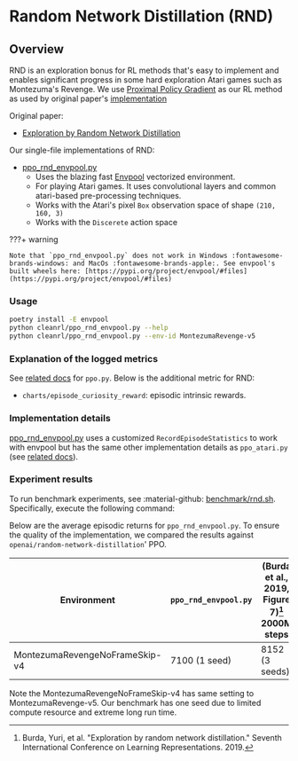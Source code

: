 # Random Network Distillation (RND)


## Overview

RND is an exploration bonus for RL methods that's easy to implement and enables significant progress in some hard exploration Atari games such as Montezuma's Revenge. We use [Proximal Policy Gradient](/rl-algorithms/ppo/#ppopy) as our RL method as used by original paper's [implementation](https://github.com/openai/random-network-distillation)


Original paper: 

* [Exploration by Random Network Distillation](https://arxiv.org/abs/1810.12894)

Our single-file implementations of RND:

* [ppo_rnd_envpool.py](https://github.com/vwxyzjn/cleanrl/blob/master/cleanrl/ppo_rnd_envpool.py)
    * Uses the blazing fast [Envpool](https://github.com/sail-sg/envpool) vectorized environment.
    * For playing Atari games. It uses convolutional layers and common atari-based pre-processing techniques.
    * Works with the Atari's pixel `Box` observation space of shape `(210, 160, 3)`
    * Works with the `Discerete` action space

???+ warning

    Note that `ppo_rnd_envpool.py` does not work in Windows :fontawesome-brands-windows: and MacOs :fontawesome-brands-apple:. See envpool's built wheels here: [https://pypi.org/project/envpool/#files](https://pypi.org/project/envpool/#files)


### Usage

```bash
poetry install -E envpool
python cleanrl/ppo_rnd_envpool.py --help
python cleanrl/ppo_rnd_envpool.py --env-id MontezumaRevenge-v5
```

### Explanation of the logged metrics

See [related docs](/rl-algorithms/ppo/#explanation-of-the-logged-metrics) for `ppo.py`.
Below is the additional metric for RND:

* `charts/episode_curiosity_reward`: episodic intrinsic rewards.

### Implementation details

[ppo_rnd_envpool.py](https://github.com/vwxyzjn/cleanrl/blob/master/cleanrl/ppo_rnd_envpool.py) uses a customized `RecordEpisodeStatistics` to work with envpool but has the same other implementation details as `ppo_atari.py` (see [related docs](/rl-algorithms/ppo/#implementation-details_1)).

### Experiment results

To run benchmark experiments, see :material-github: [benchmark/rnd.sh](https://github.com/vwxyzjn/cleanrl/blob/master/benchmark/rnd.sh). Specifically, execute the following command:

<script src="https://emgithub.com/embed.js?target=https%3A%2F%2Fgithub.com%2Fvwxyzjn%2Fcleanrl%2Fblob%2F1bd0d18978c81dd64e7987a4e19cfa31bf5b7199%2Fbenchmark%2Frnd.sh&style=github&showBorder=on&showLineNumbers=on&showFileMeta=on&showCopy=on"></script>

Below are the average episodic returns for `ppo_rnd_envpool.py`. To ensure the quality of the implementation, we compared the results against `openai/random-network-distillation`' PPO.

| Environment      | `ppo_rnd_envpool.py` | (Burda et al., 2019, Figure 7)[^1] 2000M steps
| ----------- | ----------- | ----------- |
| MontezumaRevengeNoFrameSkip-v4      | 7100 (1 seed)    | 8152 (3 seeds)  |

Note the MontezumaRevengeNoFrameSkip-v4 has same setting to MontezumaRevenge-v5.
Our benchmark has one seed due to limited compute resource and extreme long run time.

[^1]:Burda, Yuri, et al. "Exploration by random network distillation." Seventh International Conference on Learning Representations. 2019.